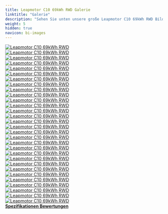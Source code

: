 ```yaml
---
title: Leapmotor C10 69kWh RWD Galerie
linktitle: "Galerie"
description: "Sehen Sie unten unsere große Leapmotor C10 69kWh RWD Bildergalerie. Klicken Sie auf die Bilder für hochauflösende Versionen."
weight: 5
hidden: true
navicon: bi-images
---
```

<!-- markdownlint-disable MD033 -->
<div class="row" id ="my-gallery">
	<div class="pswp-grid-item col-6 col-md-4">
		<a href="https://media.evkx.net/multimedia/models/leapmotor/c10/c10_69kwh_rwd/details_1.jpg"
data-pswp-src="https://media.evkx.net/multimedia/models/leapmotor/c10/c10_69kwh_rwd/details_1.jpg"
data-pswp-width="3000"
data-pswp-height="2000" 
target="_blank">
			<img src="https://media.evkx.net/multimedia/models/leapmotor/c10/c10_69kwh_rwd/details_1_xst.jpg" alt="Leapmotor C10 69kWh RWD" class="img-fluid " />
		</a>
	</div>
	<div class="pswp-grid-item col-6 col-md-4">
		<a href="https://media.evkx.net/multimedia/models/leapmotor/c10/c10_69kwh_rwd/details_2.jpg"
data-pswp-src="https://media.evkx.net/multimedia/models/leapmotor/c10/c10_69kwh_rwd/details_2.jpg"
data-pswp-width="3000"
data-pswp-height="1999" 
target="_blank">
			<img src="https://media.evkx.net/multimedia/models/leapmotor/c10/c10_69kwh_rwd/details_2_xst.jpg" alt="Leapmotor C10 69kWh RWD" class="img-fluid " />
		</a>
	</div>
	<div class="pswp-grid-item col-6 col-md-4">
		<a href="https://media.evkx.net/multimedia/models/leapmotor/c10/c10_69kwh_rwd/details_3.jpg"
data-pswp-src="https://media.evkx.net/multimedia/models/leapmotor/c10/c10_69kwh_rwd/details_3.jpg"
data-pswp-width="3000"
data-pswp-height="2000" 
target="_blank">
			<img src="https://media.evkx.net/multimedia/models/leapmotor/c10/c10_69kwh_rwd/details_3_xst.jpg" alt="Leapmotor C10 69kWh RWD" class="img-fluid " />
		</a>
	</div>
	<div class="pswp-grid-item col-6 col-md-4">
		<a href="https://media.evkx.net/multimedia/models/leapmotor/c10/c10_69kwh_rwd/details_4.jpg"
data-pswp-src="https://media.evkx.net/multimedia/models/leapmotor/c10/c10_69kwh_rwd/details_4.jpg"
data-pswp-width="3000"
data-pswp-height="2001" 
target="_blank">
			<img src="https://media.evkx.net/multimedia/models/leapmotor/c10/c10_69kwh_rwd/details_4_xst.jpg" alt="Leapmotor C10 69kWh RWD" class="img-fluid " />
		</a>
	</div>
	<div class="pswp-grid-item col-6 col-md-4">
		<a href="https://media.evkx.net/multimedia/models/leapmotor/c10/c10_69kwh_rwd/dynamic_1.jpg"
data-pswp-src="https://media.evkx.net/multimedia/models/leapmotor/c10/c10_69kwh_rwd/dynamic_1.jpg"
data-pswp-width="3000"
data-pswp-height="1999" 
target="_blank">
			<img src="https://media.evkx.net/multimedia/models/leapmotor/c10/c10_69kwh_rwd/dynamic_1_xst.jpg" alt="Leapmotor C10 69kWh RWD" class="img-fluid " />
		</a>
	</div>
	<div class="pswp-grid-item col-6 col-md-4">
		<a href="https://media.evkx.net/multimedia/models/leapmotor/c10/c10_69kwh_rwd/exterior_1.jpg"
data-pswp-src="https://media.evkx.net/multimedia/models/leapmotor/c10/c10_69kwh_rwd/exterior_1.jpg"
data-pswp-width="3000"
data-pswp-height="1999" 
target="_blank">
			<img src="https://media.evkx.net/multimedia/models/leapmotor/c10/c10_69kwh_rwd/exterior_1_xst.jpg" alt="Leapmotor C10 69kWh RWD" class="img-fluid " />
		</a>
	</div>
	<div class="pswp-grid-item col-6 col-md-4">
		<a href="https://media.evkx.net/multimedia/models/leapmotor/c10/c10_69kwh_rwd/exterior_2.jpg"
data-pswp-src="https://media.evkx.net/multimedia/models/leapmotor/c10/c10_69kwh_rwd/exterior_2.jpg"
data-pswp-width="3000"
data-pswp-height="2000" 
target="_blank">
			<img src="https://media.evkx.net/multimedia/models/leapmotor/c10/c10_69kwh_rwd/exterior_2_xst.jpg" alt="Leapmotor C10 69kWh RWD" class="img-fluid " />
		</a>
	</div>
	<div class="pswp-grid-item col-6 col-md-4">
		<a href="https://media.evkx.net/multimedia/models/leapmotor/c10/c10_69kwh_rwd/exterior_3.jpg"
data-pswp-src="https://media.evkx.net/multimedia/models/leapmotor/c10/c10_69kwh_rwd/exterior_3.jpg"
data-pswp-width="3000"
data-pswp-height="2000" 
target="_blank">
			<img src="https://media.evkx.net/multimedia/models/leapmotor/c10/c10_69kwh_rwd/exterior_3_xst.jpg" alt="Leapmotor C10 69kWh RWD" class="img-fluid " />
		</a>
	</div>
	<div class="pswp-grid-item col-6 col-md-4">
		<a href="https://media.evkx.net/multimedia/models/leapmotor/c10/c10_69kwh_rwd/exterior_4.jpg"
data-pswp-src="https://media.evkx.net/multimedia/models/leapmotor/c10/c10_69kwh_rwd/exterior_4.jpg"
data-pswp-width="3000"
data-pswp-height="2000" 
target="_blank">
			<img src="https://media.evkx.net/multimedia/models/leapmotor/c10/c10_69kwh_rwd/exterior_4_xst.jpg" alt="Leapmotor C10 69kWh RWD" class="img-fluid " />
		</a>
	</div>
	<div class="pswp-grid-item col-6 col-md-4">
		<a href="https://media.evkx.net/multimedia/models/leapmotor/c10/c10_69kwh_rwd/exterior_5.jpg"
data-pswp-src="https://media.evkx.net/multimedia/models/leapmotor/c10/c10_69kwh_rwd/exterior_5.jpg"
data-pswp-width="3000"
data-pswp-height="2000" 
target="_blank">
			<img src="https://media.evkx.net/multimedia/models/leapmotor/c10/c10_69kwh_rwd/exterior_5_xst.jpg" alt="Leapmotor C10 69kWh RWD" class="img-fluid " />
		</a>
	</div>
	<div class="pswp-grid-item col-6 col-md-4">
		<a href="https://media.evkx.net/multimedia/models/leapmotor/c10/c10_69kwh_rwd/exterior_6.jpg"
data-pswp-src="https://media.evkx.net/multimedia/models/leapmotor/c10/c10_69kwh_rwd/exterior_6.jpg"
data-pswp-width="3000"
data-pswp-height="2000" 
target="_blank">
			<img src="https://media.evkx.net/multimedia/models/leapmotor/c10/c10_69kwh_rwd/exterior_6_xst.jpg" alt="Leapmotor C10 69kWh RWD" class="img-fluid " />
		</a>
	</div>
	<div class="pswp-grid-item col-6 col-md-4">
		<a href="https://media.evkx.net/multimedia/models/leapmotor/c10/c10_69kwh_rwd/exterior_7.jpg"
data-pswp-src="https://media.evkx.net/multimedia/models/leapmotor/c10/c10_69kwh_rwd/exterior_7.jpg"
data-pswp-width="3000"
data-pswp-height="2000" 
target="_blank">
			<img src="https://media.evkx.net/multimedia/models/leapmotor/c10/c10_69kwh_rwd/exterior_7_xst.jpg" alt="Leapmotor C10 69kWh RWD" class="img-fluid " />
		</a>
	</div>
	<div class="pswp-grid-item col-6 col-md-4">
		<a href="https://media.evkx.net/multimedia/models/leapmotor/c10/c10_69kwh_rwd/exterior_8.jpg"
data-pswp-src="https://media.evkx.net/multimedia/models/leapmotor/c10/c10_69kwh_rwd/exterior_8.jpg"
data-pswp-width="3000"
data-pswp-height="2000" 
target="_blank">
			<img src="https://media.evkx.net/multimedia/models/leapmotor/c10/c10_69kwh_rwd/exterior_8_xst.jpg" alt="Leapmotor C10 69kWh RWD" class="img-fluid " />
		</a>
	</div>
	<div class="pswp-grid-item col-6 col-md-4">
		<a href="https://media.evkx.net/multimedia/models/leapmotor/c10/c10_69kwh_rwd/frontseats_1.jpg"
data-pswp-src="https://media.evkx.net/multimedia/models/leapmotor/c10/c10_69kwh_rwd/frontseats_1.jpg"
data-pswp-width="3000"
data-pswp-height="1999" 
target="_blank">
			<img src="https://media.evkx.net/multimedia/models/leapmotor/c10/c10_69kwh_rwd/frontseats_1_xst.jpg" alt="Leapmotor C10 69kWh RWD" class="img-fluid " />
		</a>
	</div>
	<div class="pswp-grid-item col-6 col-md-4">
		<a href="https://media.evkx.net/multimedia/models/leapmotor/c10/c10_69kwh_rwd/headlights_1.jpg"
data-pswp-src="https://media.evkx.net/multimedia/models/leapmotor/c10/c10_69kwh_rwd/headlights_1.jpg"
data-pswp-width="3000"
data-pswp-height="2000" 
target="_blank">
			<img src="https://media.evkx.net/multimedia/models/leapmotor/c10/c10_69kwh_rwd/headlights_1_xst.jpg" alt="Leapmotor C10 69kWh RWD" class="img-fluid " />
		</a>
	</div>
	<div class="pswp-grid-item col-6 col-md-4">
		<a href="https://media.evkx.net/multimedia/models/leapmotor/c10/c10_69kwh_rwd/interior_1.jpg"
data-pswp-src="https://media.evkx.net/multimedia/models/leapmotor/c10/c10_69kwh_rwd/interior_1.jpg"
data-pswp-width="3000"
data-pswp-height="2000" 
target="_blank">
			<img src="https://media.evkx.net/multimedia/models/leapmotor/c10/c10_69kwh_rwd/interior_1_xst.jpg" alt="Leapmotor C10 69kWh RWD" class="img-fluid " />
		</a>
	</div>
	<div class="pswp-grid-item col-6 col-md-4">
		<a href="https://media.evkx.net/multimedia/models/leapmotor/c10/c10_69kwh_rwd/interior_2.jpg"
data-pswp-src="https://media.evkx.net/multimedia/models/leapmotor/c10/c10_69kwh_rwd/interior_2.jpg"
data-pswp-width="3000"
data-pswp-height="2000" 
target="_blank">
			<img src="https://media.evkx.net/multimedia/models/leapmotor/c10/c10_69kwh_rwd/interior_2_xst.jpg" alt="Leapmotor C10 69kWh RWD" class="img-fluid " />
		</a>
	</div>
	<div class="pswp-grid-item col-6 col-md-4">
		<a href="https://media.evkx.net/multimedia/models/leapmotor/c10/c10_69kwh_rwd/interior_3.jpg"
data-pswp-src="https://media.evkx.net/multimedia/models/leapmotor/c10/c10_69kwh_rwd/interior_3.jpg"
data-pswp-width="3000"
data-pswp-height="2000" 
target="_blank">
			<img src="https://media.evkx.net/multimedia/models/leapmotor/c10/c10_69kwh_rwd/interior_3_xst.jpg" alt="Leapmotor C10 69kWh RWD" class="img-fluid " />
		</a>
	</div>
	<div class="pswp-grid-item col-6 col-md-4">
		<a href="https://media.evkx.net/multimedia/models/leapmotor/c10/c10_69kwh_rwd/main_1.jpg"
data-pswp-src="https://media.evkx.net/multimedia/models/leapmotor/c10/c10_69kwh_rwd/main_1.jpg"
data-pswp-width="3000"
data-pswp-height="1687" 
target="_blank">
			<img src="https://media.evkx.net/multimedia/models/leapmotor/c10/c10_69kwh_rwd/main_1_xst.jpg" alt="Leapmotor C10 69kWh RWD" class="img-fluid " />
		</a>
	</div>
	<div class="pswp-grid-item col-6 col-md-4">
		<a href="https://media.evkx.net/multimedia/models/leapmotor/c10/c10_69kwh_rwd/rearlights_1.jpg"
data-pswp-src="https://media.evkx.net/multimedia/models/leapmotor/c10/c10_69kwh_rwd/rearlights_1.jpg"
data-pswp-width="3000"
data-pswp-height="1863" 
target="_blank">
			<img src="https://media.evkx.net/multimedia/models/leapmotor/c10/c10_69kwh_rwd/rearlights_1_xst.jpg" alt="Leapmotor C10 69kWh RWD" class="img-fluid " />
		</a>
	</div>
	<div class="pswp-grid-item col-6 col-md-4">
		<a href="https://media.evkx.net/multimedia/models/leapmotor/c10/c10_69kwh_rwd/screens_1.jpg"
data-pswp-src="https://media.evkx.net/multimedia/models/leapmotor/c10/c10_69kwh_rwd/screens_1.jpg"
data-pswp-width="3000"
data-pswp-height="2000" 
target="_blank">
			<img src="https://media.evkx.net/multimedia/models/leapmotor/c10/c10_69kwh_rwd/screens_1_xst.jpg" alt="Leapmotor C10 69kWh RWD" class="img-fluid " />
		</a>
	</div>
	<div class="pswp-grid-item col-6 col-md-4">
		<a href="https://media.evkx.net/multimedia/models/leapmotor/c10/c10_69kwh_rwd/screens_2.jpg"
data-pswp-src="https://media.evkx.net/multimedia/models/leapmotor/c10/c10_69kwh_rwd/screens_2.jpg"
data-pswp-width="3000"
data-pswp-height="2001" 
target="_blank">
			<img src="https://media.evkx.net/multimedia/models/leapmotor/c10/c10_69kwh_rwd/screens_2_xst.jpg" alt="Leapmotor C10 69kWh RWD" class="img-fluid " />
		</a>
	</div>
	<div class="pswp-grid-item col-6 col-md-4">
		<a href="https://media.evkx.net/multimedia/models/leapmotor/c10/c10_69kwh_rwd/screens_3.jpg"
data-pswp-src="https://media.evkx.net/multimedia/models/leapmotor/c10/c10_69kwh_rwd/screens_3.jpg"
data-pswp-width="3000"
data-pswp-height="2000" 
target="_blank">
			<img src="https://media.evkx.net/multimedia/models/leapmotor/c10/c10_69kwh_rwd/screens_3_xst.jpg" alt="Leapmotor C10 69kWh RWD" class="img-fluid " />
		</a>
	</div>
	<div class="pswp-grid-item col-6 col-md-4">
		<a href="https://media.evkx.net/multimedia/models/leapmotor/c10/c10_69kwh_rwd/secondrowseats_1.jpg"
data-pswp-src="https://media.evkx.net/multimedia/models/leapmotor/c10/c10_69kwh_rwd/secondrowseats_1.jpg"
data-pswp-width="3000"
data-pswp-height="2000" 
target="_blank">
			<img src="https://media.evkx.net/multimedia/models/leapmotor/c10/c10_69kwh_rwd/secondrowseats_1_xst.jpg" alt="Leapmotor C10 69kWh RWD" class="img-fluid " />
		</a>
	</div>
	<div class="pswp-grid-item col-6 col-md-4">
		<a href="https://media.evkx.net/multimedia/models/leapmotor/c10/c10_69kwh_rwd/secondrowseats_2.jpg"
data-pswp-src="https://media.evkx.net/multimedia/models/leapmotor/c10/c10_69kwh_rwd/secondrowseats_2.jpg"
data-pswp-width="3000"
data-pswp-height="2000" 
target="_blank">
			<img src="https://media.evkx.net/multimedia/models/leapmotor/c10/c10_69kwh_rwd/secondrowseats_2_xst.jpg" alt="Leapmotor C10 69kWh RWD" class="img-fluid " />
		</a>
	</div>
	<div class="pswp-grid-item col-6 col-md-4">
		<a href="https://media.evkx.net/multimedia/models/leapmotor/c10/c10_69kwh_rwd/trunk_1.jpg"
data-pswp-src="https://media.evkx.net/multimedia/models/leapmotor/c10/c10_69kwh_rwd/trunk_1.jpg"
data-pswp-width="3000"
data-pswp-height="2000" 
target="_blank">
			<img src="https://media.evkx.net/multimedia/models/leapmotor/c10/c10_69kwh_rwd/trunk_1_xst.jpg" alt="Leapmotor C10 69kWh RWD" class="img-fluid " />
		</a>
	</div>
	<div class="pswp-grid-item col-6 col-md-4">
		<a href="https://media.evkx.net/multimedia/models/leapmotor/c10/c10_69kwh_rwd/trunk_2.jpg"
data-pswp-src="https://media.evkx.net/multimedia/models/leapmotor/c10/c10_69kwh_rwd/trunk_2.jpg"
data-pswp-width="3000"
data-pswp-height="2000" 
target="_blank">
			<img src="https://media.evkx.net/multimedia/models/leapmotor/c10/c10_69kwh_rwd/trunk_2_xst.jpg" alt="Leapmotor C10 69kWh RWD" class="img-fluid " />
		</a>
	</div>
	<div class="pswp-grid-item col-6 col-md-4">
		<a href="https://media.evkx.net/multimedia/models/leapmotor/c10/c10_69kwh_rwd/trunk_3.jpg"
data-pswp-src="https://media.evkx.net/multimedia/models/leapmotor/c10/c10_69kwh_rwd/trunk_3.jpg"
data-pswp-width="3000"
data-pswp-height="2000" 
target="_blank">
			<img src="https://media.evkx.net/multimedia/models/leapmotor/c10/c10_69kwh_rwd/trunk_3_xst.jpg" alt="Leapmotor C10 69kWh RWD" class="img-fluid " />
		</a>
	</div>
	<div class="pswp-grid-item col-6 col-md-4">
		<a href="https://media.evkx.net/multimedia/models/leapmotor/c10/c10_69kwh_rwd/trunk_4.jpg"
data-pswp-src="https://media.evkx.net/multimedia/models/leapmotor/c10/c10_69kwh_rwd/trunk_4.jpg"
data-pswp-width="3000"
data-pswp-height="2000" 
target="_blank">
			<img src="https://media.evkx.net/multimedia/models/leapmotor/c10/c10_69kwh_rwd/trunk_4_xst.jpg" alt="Leapmotor C10 69kWh RWD" class="img-fluid " />
		</a>
	</div>
	<div class="pswp-grid-item col-6 col-md-4">
		<a href="https://media.evkx.net/multimedia/models/leapmotor/c10/c10_69kwh_rwd/wheels_1.jpg"
data-pswp-src="https://media.evkx.net/multimedia/models/leapmotor/c10/c10_69kwh_rwd/wheels_1.jpg"
data-pswp-width="3000"
data-pswp-height="1863" 
target="_blank">
			<img src="https://media.evkx.net/multimedia/models/leapmotor/c10/c10_69kwh_rwd/wheels_1_xst.jpg" alt="Leapmotor C10 69kWh RWD" class="img-fluid " />
		</a>
	</div>
</div>
<script type="module">
  import PhotoSwipeLightbox from '/js/photoswipe-lightbox.esm.js';
    const lightbox = new PhotoSwipeLightbox({
       gallery: '#my-gallery',
        children: 'a',
        pswpModule: () => import('/js/photoswipe.esm.js')
    });
lightbox.init();
</script>
<div class="mt-3 mb-3">
<a href="../specifications/" class="text-decoration-none text-black">
<strong><i class="bi-arrow-left"></i> Spezifikationen </strong>
</a>
<a href="../reviews/" class="text-decoration-none text-black float-end">
<strong>Bewertungen <i class="bi-arrow-right"></i></strong>
</a>
</div>
